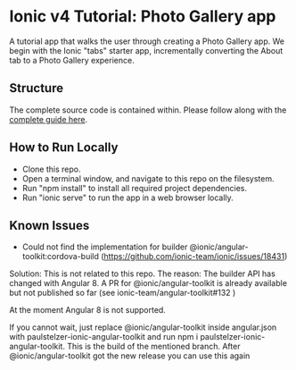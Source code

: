 # Ionic v4 Tutorial: Photo Gallery app

A tutorial app that walks the user through creating a Photo Gallery app. We begin with the Ionic "tabs" starter app, incrementally converting the About tab to a Photo Gallery experience.

## Structure

The complete source code is contained within. Please follow along with the [complete guide here](https://beta.ionicframework.com/docs/developer-resources/guides/first-app-v4/intro/).

## How to Run Locally

- Clone this repo.
- Open a terminal window, and navigate to this repo on the filesystem.
- Run "npm install" to install all required project dependencies.
- Run "ionic serve" to run the app in a web browser locally.

## Known Issues

- Could not find the implementation for builder @ionic/angular-toolkit:cordova-build (https://github.com/ionic-team/ionic/issues/18431)

Solution: This is not related to this repo. The reason: The builder API has changed with Angular 8. A PR for @ionic/angular-toolkit is already available but not published so far (see ionic-team/angular-toolkit#132 )

At the moment Angular 8 is not supported.

If you cannot wait, just replace @ionic/angular-toolkit inside angular.json with paulstelzer-ionic-angular-toolkit and run npm i paulstelzer-ionic-angular-toolkit. This is the build of the mentioned branch. After @ionic/angular-toolkit got the new release you can use this again
